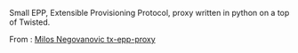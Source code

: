 Small EPP, Extensible Provisioning Protocol, proxy written in python on a top of Twisted.

From : [Milos Negovanovic tx-epp-proxy](https://bitbucket.org/milosn/tx-epp-proxy/src/default/)